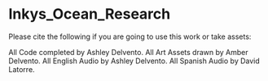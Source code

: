 # Inkys_Ocean_Research

Please cite the following if you are going to use this work or take assets:

All Code completed by Ashley Delvento.
All Art Assets drawn by Amber Delvento.
All English Audio by Ashley Delvento.
All Spanish Audio by David Latorre.
